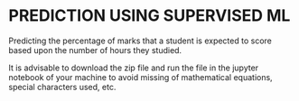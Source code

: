 # PREDICTION USING SUPERVISED ML 
Predicting the percentage of marks that a student is expected to score based upon the number of hours they studied.


It is advisable to download the zip file and run the file in the jupyter notebook of your machine to avoid missing of mathematical equations, special characters used, etc. 
